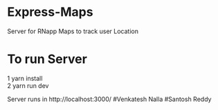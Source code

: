 # Express-Maps
Server for RNapp Maps to track user Location

# To run Server
 1 yarn install <br />
 2 yarn run dev <br />
 
 Server runs in http://localhost:3000/
 #Venkatesh Nalla
 #Santosh Reddy
